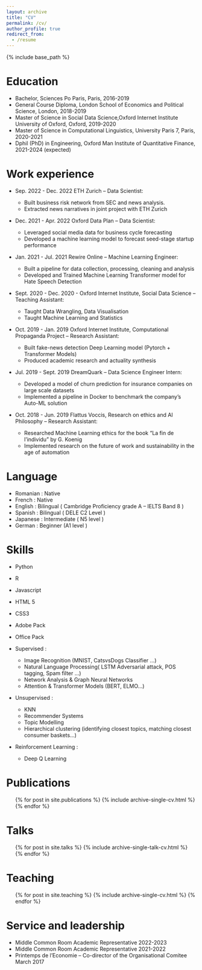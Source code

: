 ```yaml
---
layout: archive
title: "CV"
permalink: /cv/
author_profile: true
redirect_from:
  - /resume
---
```


{% include base_path %}

Education
======
* Bachelor, Sciences Po Paris, Paris,  2016-2019
* General Course Diploma, London School of Economics and Political Science, London, 2018-2019
* Master of Science in Social Data Science,Oxford Internet Institute University of Oxford, Oxford, 2019-2020
* Master of Science in Computational Linguistics, University Paris 7, Paris, 2020-2021
* Dphil (PhD) in Engineering, Oxford Man Institute of Quantitative Finance, 2021-2024 (expected)

Work experience
======



* Sep. 2022 - Dec. 2022 ETH Zurich – Data Scientist:
  * Built business risk network from SEC and news analysis.
  * Extracted news narratives in joint project with ETH Zurich

* Dec. 2021 - Apr. 2022 Oxford Data Plan – Data Scientist:
  * Leveraged social media data for business cycle forecasting
  * Developed a machine learning model to forecast seed-stage startup performance

* Jan. 2021 - Jul. 2021 Rewire Online – Machine Learning Engineer:
  * Built a pipeline for data collection, processing, cleaning and analysis
  * Developed and Trained Machine Learning Transformer model for Hate Speech Detection

* Sept. 2020 - Dec. 2020 - Oxford Internet Institute, Social Data Science – Teaching Assistant:
  * Taught Data Wrangling, Data Visualisation
  * Taught Machine Learning and Statistics

* Oct. 2019 - Jan. 2019 Oxford Internet Institute, Computational Propaganda Project – Research Assistant:
  * Built fake-news detection Deep Learning model (Pytorch + Transformer Models)
  * Produced academic research and actuality synthesis

* Jul. 2019 - Sept. 2019 DreamQuark – Data Science Engineer Intern:
  * Developed a model of churn prediction for insurance companies on large scale datasets
  * Implemented a pipeline in Docker to benchmark the company’s Auto-ML solution 

* Oct. 2018 - Jun. 2019  Flattus Voccis, Research on ethics and AI Philosophy – Research Assistant:
  * Researched Machine Learning ethics for the book “La fin de l’individu” by G. Koenig
  * Implemented research on the future of work and sustainability in the age of automation 


Language
======
* Romanian : Native
* French : Native
* English : Bilingual ( Cambridge Proficiency grade A – IELTS Band 8 )
* Spanish : Bilingual ( DELE C2 Level )
* Japanese : Intermediate ( N5 level )
* German : Beginner (A1 level )


Skills
======
* Python
* R 
* Javascript 
* HTML 5 
* CSS3
* Adobe Pack 
* Office Pack


* Supervised :
  * Image Recognition (MNIST, CatsvsDogs Classifier ...)
  * Natural Language Processing( LSTM Adversarial attack, POS tagging, Spam filter ...)
  * Network Analysis & Graph Neural Networks
  * Attention & Transformer Models (BERT, ELMO...)
* Unsupervised :
  * KNN
  * Recommender Systems
  * Topic Modelling
  * Hierarchical clustering (identifying closest topics, matching closest consumer baskets...)
* Reinforcement Learning :
  * Deep Q Learning

Publications
======
  <ul>{% for post in site.publications %}
    {% include archive-single-cv.html %}
  {% endfor %}</ul>
  
Talks
======
  <ul>{% for post in site.talks %}
    {% include archive-single-talk-cv.html %}
  {% endfor %}</ul>
  
Teaching
======
  <ul>{% for post in site.teaching %}
    {% include archive-single-cv.html %}
  {% endfor %}</ul>
  
Service and leadership
======
* Middle Common Room Academic Representative 2022-2023
* Middle Common Room Academic Representative 2021-2022
* Printemps de l’Economie – Co-director of the Organisational Comitee March 2017







